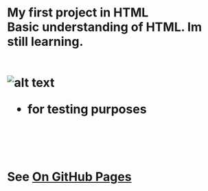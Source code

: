<h1> My first project in HTML
<br />
Basic understanding of HTML. Im  still learning. 
<br />    <br>
  
![alt text](https://i.ytimg.com/vi/-dJolYw8tnk/hqdefault.jpg "Git Gud")
<br />
- for testing purposes

    
<br /> <br />
    
  
See [On GitHub Pages](https://rafusix.github.io/First-project/)

